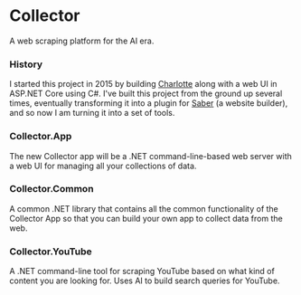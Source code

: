 # Collector
A web scraping platform for the AI era.


### History
I started this project in 2015 by building [Charlotte](https://github.com/Datasilk/Charlotte) along with a web UI in ASP.NET Core using C#. I've built this project from the ground up several times, eventually transforming it into a plugin for [Saber](https://github.com/Datasilk/Saber) (a website builder), and so now I am turning it into a set of tools. 

### Collector.App
The new Collector app will be a .NET command-line-based web server with a web UI for managing all your collections of data. 

### Collector.Common
A common .NET library that contains all the common functionality of the Collector App so that you can build your own app to collect data from the web.

### Collector.YouTube
A .NET command-line tool for scraping YouTube based on what kind of content you are looking for. Uses AI to build search queries for YouTube.